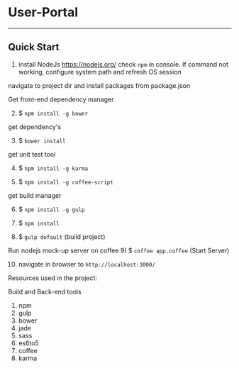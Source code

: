 # User-Portal
***

## Quick Start
1) install NodeJs https://nodejs.org/
check `npm` in console. If command not working,  configure system path and refresh OS session

navigate to project dir and install
packages from package.json

Get front-end dependency manager

2) $ `npm install -g bower`

get dependency's

3) $ `bower install`

get unit test tool

4) $ `npm install -g karma`

5) $ `npm install -g coffee-script`

get build manager

6) $ `npm install -g gulp`

7) $ `npm install`

8) $ `gulp default` (build project)

Run nodejs mock-up server on coffee
9) $ `coffee app.coffee` (Start Server)

10) navigate in browser to `http://localhost:3000/`

Resources used in the project:

Build and Back-end tools
1) npm 
2) gulp
3) bower
4) jade
5) sass
6) es6to5
7) coffee
8) karma

